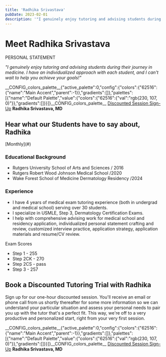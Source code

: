 ```yaml
---
title: 'Radhika Srivastava'
pubDate: 2023-02-01
description: '"I genuinely enjoy tutoring and advising students during their journey in medicine. I have an individualized approach with each student, and I can''t wait t'
---
```


# Meet Radhika Srivastava

PERSONAL STATEMENT

_"I genuinely enjoy tutoring and advising students during their journey in medicine. I have an individualized approach with each student, and I can't wait to help you achieve your goals!"_

\_\_CONFIG_colors_palette\_\_{"active_palette":0,"config":{"colors":{"62516":{"name":"Main Accent","parent":-1}},"gradients":\[\]},"palettes":\[{"name":"Default Palette","value":{"colors":{"62516":{"val":"rgb(230, 107, 0)"}},"gradients":\[\]}}\]}\_\_CONFIG_colors_palette\_\_ [Discounted Session Sign-Up](/purchase-discounted-session/)
**Radhika Srivastava, MD**

## Hear what our Students have to say about, Radhika

\[Monthly](#)

### Educational Background

- Rutgers University School of Arts and Sciences / 2016
- Rutgers Robert Wood Johnson Medical School /2020
- Wake Forest School of Medicine Dermatology Residency /2024

### Experience

- I have 4 years of medical exam tutoring experience (both in undergrad and medical school) serving over 30 students.
- I specialize in USMLE, Step 3, Dermatology Certification Exams.
- I help with comprehensive advising work for medical school and residency application, individualized personal statement crafting and review, customized interview practice, application strategy, application materials and resume/CV review.

Exam Scores

- Step 1 - 255
- Step 2CK - 270
- Step 2CS - pass
- Step 3 - 257

## Book a Discounted Tutoring Trial with Radhika

Sign up for our one-hour discounted session. You'll receive an email or phone call from us shortly thereafter for some more information so we can understand your particular situation and assess your personal needs to pair you up with the tutor that's a perfect fit. This way, we're off to a very productive and personalized start, right from your very first session.

\_\_CONFIG_colors_palette\_\_{"active_palette":0,"config":{"colors":{"62516":{"name":"Main Accent","parent":-1}},"gradients":\[\]},"palettes":\[{"name":"Default Palette","value":{"colors":{"62516":{"val":"rgb(230, 107, 0)"}},"gradients":\[\]}}\]}\_\_CONFIG_colors_palette\_\_ [Discounted Session Sign-Up](/purchase-discounted-session/)
**Radhika Srivastava, MD**
